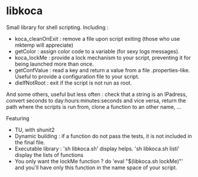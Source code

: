 libkoca
=======

Small library for shell scripting.
Including :
- koca_cleanOnExit : remove a file upon script exiting (those who use mktemp will appreciate)
- getColor : assign color code to a variable (for sexy logs messages).
- koca_lockMe : provide a lock mechanism to your script, preventing it for being launched more than once.
- getConfValue : read a key and return a value from a file .properties-like. Useful to provide a configuration file to your script.
- dieIfNotRoot : exit if the script is not run as root.

And some others, useful but less often : check that a string is an IPadress, convert seconds to day:hours:minutes:seconds and vice versa, return the path where the scripts is run from, clone a function to an other name, ...

Featuring 
- TU, with shunit2
- Dynamic building : if a function do not pass the tests, it is not included in the final file.
- Executable library : 'sh libkoca.sh' display helps. 'sh libkoca.sh listi' display the lists of functions
- You only want the lockMe function ? do 'eval "$(libkoca.sh lockMe)"' and you'll have only this function in the name space of your script.
